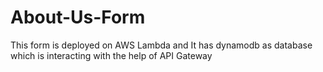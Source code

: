 # About-Us-Form
This form is deployed on AWS Lambda and It has dynamodb as database which is interacting with the help of API Gateway
